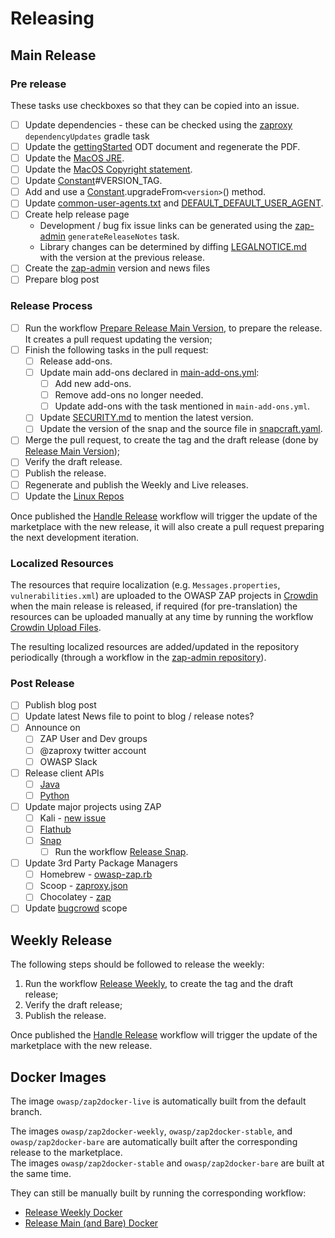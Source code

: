 # Releasing

## Main Release

### Pre release

These tasks use checkboxes so that they can be copied into an issue.

- [ ] Update dependencies - these can be checked using the [zaproxy](https://github.com/zaproxy/zaproxy) `dependencyUpdates` gradle task
- [ ] Update the [gettingStarted](https://github.com/zaproxy/zap-extensions/tree/main/addOns/gettingStarted) ODT document and regenerate the PDF.
- [ ] Update the [MacOS JRE](https://github.com/zaproxy/zaproxy/blob/main/buildSrc/src/main/kotlin/org/zaproxy/zap/distributions.gradle.kts).
- [ ] Update the [MacOS Copyright statement](https://github.com/zaproxy/zaproxy/blob/main/zap/src/main/macOS/OWASP%20ZAP.app/Contents/Info.plist).
- [ ] Update [Constant](https://github.com/zaproxy/zaproxy/blob/main/zap/src/main/java/org/parosproxy/paros/Constant.java)#VERSION_TAG.
- [ ] Add and use a [Constant](https://github.com/zaproxy/zaproxy/blob/main/zap/src/main/java/org/parosproxy/paros/Constant.java).upgradeFrom`<version>`() method.
- [ ] Update [common-user-agents.txt](https://github.com/zaproxy/zap-extensions/blob/main/addOns/network/src/main/resources/org/zaproxy/addon/network/internal/client/common-user-agents.txt) and [DEFAULT_DEFAULT_USER_AGENT](https://github.com/zaproxy/zap-extensions/blob/main/addOns/network/src/main/java/org/zaproxy/addon/network/ConnectionOptions.java).
- [ ] Create help release page
  - Development / bug fix issue links can be generated using the [zap-admin](https://github.com/zaproxy/zap-admin) `generateReleaseNotes` task.
  - Library changes can be determined by diffing [LEGALNOTICE.md](https://github.com/zaproxy/zaproxy/blob/main/LEGALNOTICE.md) with the version at the previous release.
- [ ] Create the [zap-admin](https://github.com/zaproxy/zap-admin) version and news files
- [ ] Prepare blog post

### Release Process

- [ ] Run the workflow [Prepare Release Main Version](https://github.com/zaproxy/zaproxy/actions/workflows/prepare-release-main-version.yml),     to prepare the release. It creates a pull request updating the version;
- [ ] Finish the following tasks in the pull request:
  - [ ] Release add-ons.
  - [ ] Update main add-ons declared in [main-add-ons.yml](https://github.com/thc202/zaproxy/blob/main/zap/src/main/main-add-ons.yml):
     - [ ] Add new add-ons.
     - [ ] Remove add-ons no longer needed.
     - [ ] Update add-ons with the task mentioned in `main-add-ons.yml`.
  - [ ] Update [SECURITY.md](https://github.com/zaproxy/zaproxy/blob/main/SECURITY.md) to mention the latest version.
  - [ ] Update the version of the snap and the source file in [snapcraft.yaml](https://github.com/zaproxy/zaproxy/blob/main/snap/snapcraft.yaml).
- [ ] Merge the pull request, to create the tag and the draft release (done by [Release Main Version](https://github.com/zaproxy/zaproxy/actions/workflows/release-main-version.yml));
- [ ] Verify the draft release.
- [ ] Publish the release.
- [ ] Regenerate and publish the Weekly and Live releases.
- [ ] Update the [Linux Repos](https://software.opensuse.org/download.html?project=home%3Acabelo&package=owasp-zap)

Once published the [Handle Release](https://github.com/zaproxy/zaproxy/actions/workflows/handle-release.yml) workflow
will trigger the update of the marketplace with the new release, it will also create a pull request preparing the next
development iteration.

### Localized Resources

The resources that require localization (e.g. `Messages.properties`, `vulnerabilities.xml`) are uploaded to the OWASP ZAP projects in
[Crowdin](https://crowdin.com/) when the main release is released, if required (for pre-translation) the resources can be uploaded manually
at any time by running the workflow [Crowdin Upload Files](https://github.com/zaproxy/zaproxy/actions/workflows/crowdin-upload-files.yml).

The resulting localized resources are added/updated in the repository periodically (through a workflow in the
[zap-admin repository](https://github.com/zaproxy/zap-admin/)).

### Post Release

- [ ] Publish blog post
- [ ] Update latest News file to point to blog / release notes?
- [ ] Announce on
  - [ ] ZAP User and Dev groups
  - [ ] @zaproxy twitter account
  - [ ] OWASP Slack
- [ ] Release client APIs
  - [ ] [Java](https://github.com/zaproxy/zap-api-java/blob/main/RELEASING.md)
  - [ ] [Python](https://github.com/zaproxy/zap-api-python/blob/master/RELEASING.md)
- [ ] Update major projects using ZAP
  - [ ] Kali - [new issue](https://bugs.kali.org/)
  - [ ] [Flathub](https://github.com/flathub/org.zaproxy.ZAP)
  - [ ] [Snap](https://github.com/zaproxy/zaproxy/tree/main/snap)
    - [ ] Run the workflow [Release Snap](https://github.com/zaproxy/zaproxy/actions/workflows/release-snap.yml).
- [ ] Update 3rd Party Package Managers 
  - [ ] Homebrew - [owasp-zap.rb](https://github.com/Homebrew/homebrew-cask/blob/master/Casks/owasp-zap.rb)
  - [ ] Scoop - [zaproxy.json](https://github.com/ScoopInstaller/Extras/blob/master/bucket/zaproxy.json)
  - [ ] Chocolatey - [zap](https://community.chocolatey.org/packages/zap)
- [ ] Update [bugcrowd](https://bugcrowd.com/owaspzap) scope

## Weekly Release

The following steps should be followed to release the weekly:
 1. Run the workflow [Release Weekly](https://github.com/zaproxy/zaproxy/actions/workflows/release-weekly.yml),
    to create the tag and the draft release;
 2. Verify the draft release;
 3. Publish the release.

Once published the [Handle Release](https://github.com/zaproxy/zaproxy/actions/workflows/handle-release.yml) workflow
will trigger the update of the marketplace with the new release.

## Docker Images

The image `owasp/zap2docker-live` is automatically built from the default branch.

The images `owasp/zap2docker-weekly`, `owasp/zap2docker-stable`, and `owasp/zap2docker-bare` are automatically built
after the corresponding release to the marketplace.  
The images `owasp/zap2docker-stable` and `owasp/zap2docker-bare` are built at the same time.

They can still be manually built by running the corresponding workflow:
 - [Release Weekly Docker](https://github.com/zaproxy/zaproxy/actions/workflows/release-weekly-docker.yml)
 - [Release Main (and Bare) Docker](https://github.com/zaproxy/zaproxy/actions/workflows/release-main-docker.yml)

